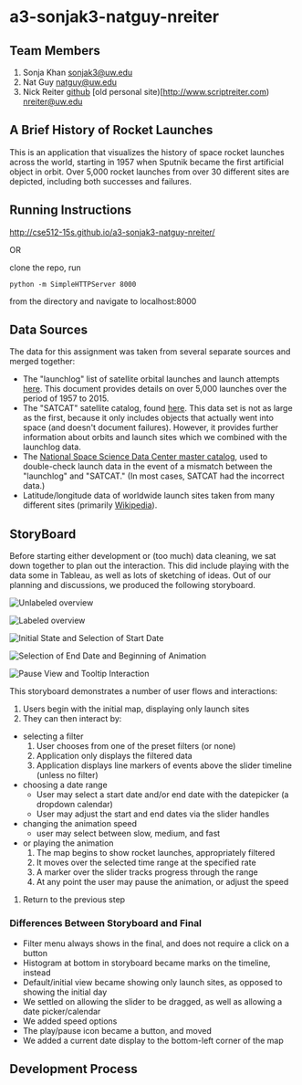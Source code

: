 a3-sonjak3-natguy-nreiter
===============

## Team Members

1. Sonja Khan <sonjak3@uw.edu>
2. Nat Guy <natguy@uw.edu>
3. Nick Reiter [github](http://github.com/scriptreiter) [old personal
   site)[http://www.scriptreiter.com) <nreiter@uw.edu>

## A Brief History of Rocket Launches

This is an application that visualizes the history of space rocket launches across the world, starting in 1957 when Sputnik became the first artificial object in orbit. Over 5,000 rocket launches from over 30 different sites are depicted, including both successes and failures.

## Running Instructions

http://cse512-15s.github.io/a3-sonjak3-natguy-nreiter/

OR

clone the repo, run

```python -m SimpleHTTPServer 8000``` 

from the directory and navigate to localhost:8000

## Data Sources

The data for this assignment was taken from several separate sources and merged together:

* The "launchlog" list of satellite orbital launches and launch attempts [here](http://planet4589.org/space/log/launchlog.txt). This document provides details on over 5,000 launches over the period of 1957 to 2015.
* The "SATCAT" satellite catalog, found [here](https://celestrak.com/pub/satcat.txt). This data set is not as large as the first, because it only includes objects that actually went into space (and doesn't document failures). However, it provides further information about orbits and launch sites which we combined with the launchlog data.
* The [National Space Science Data Center master catalog](http://nssdc.gsfc.nasa.gov/nmc/), used to double-check launch data in the event of a mismatch between the "launchlog" and "SATCAT." (In most cases, SATCAT had the incorrect data.)
* Latitude/longitude data of worldwide launch sites taken from many different sites (primarily [Wikipedia](https://www.wikipedia.org/)).

## StoryBoard

Before starting either development or (too much) data cleaning, we sat down together to plan out the interaction. This did include playing with the data some in Tableau, as well as lots of sketching of ideas. Out of our planning and discussions, we produced the following storyboard.

![Unlabeled overview](/images/overview_unlabeled.jpg "Unlabeled Overview")

![Labeled overview](/images/overview_labeled.jpg "Labeled Overview")

![Initial State and Selection of Start Date](/images/initial_and_start_date.jpg "Initial State and Selection of Start Date")

![Selection of End Date and Beginning of Animation](/images/end_date_and_animation.jpg "Selection of End Date and Beginning of Animation")

![Pause View and Tooltip Interaction](/images/pause_and_tooltip.jpg "Pause View and Tooltip Interaction")

This storyboard demonstrates a number of user flows and interactions:

1. Users begin with the initial map, displaying only launch sites
1. They can then interact by:
  * selecting a filter
    1. User chooses from one of the preset filters (or none)
    1. Application only displays the filtered data
    1. Application displays line markers of events above the slider timeline (unless no filter)
  * choosing a date range
    * User may select a start date and/or end date with the datepicker (a dropdown calendar)
    * User may adjust the start and end dates via the slider handles
  * changing the animation speed
    * user may select between slow, medium, and fast
  * or playing the animation
    1. The map begins to show rocket launches, appropriately filtered
    1. It moves over the selected time range at the specified rate
    1. A marker over the slider tracks progress through the range
    1. At any point the user may pause the animation, or adjust the speed
1. Return to the previous step

### Differences Between Storyboard and Final

* Filter menu always shows in the final, and does not require a click on a button
* Histogram at bottom in storyboard became marks on the timeline, instead
* Default/initial view became showing only launch sites, as opposed to showing the initial day
* We settled on allowing the slider to be dragged, as well as allowing a date picker/calendar
* We added speed options
* The play/pause icon became a button, and moved
* We added a current date display to the bottom-left corner of the map

## Development Process
